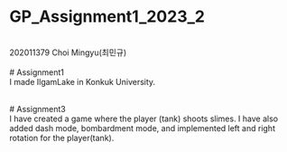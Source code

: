 # GP_Assignment1_2023_2
<br> 202011379 Choi Mingyu(최민규) <br>
<br> # Assignment1
<br> I made IlgamLake in Konkuk University. <br>

<br> # Assignment3
<br> I have created a game where the player (tank) shoots slimes. I have also added dash mode, bombardment mode, and implemented left and right rotation for the player(tank).<br>
